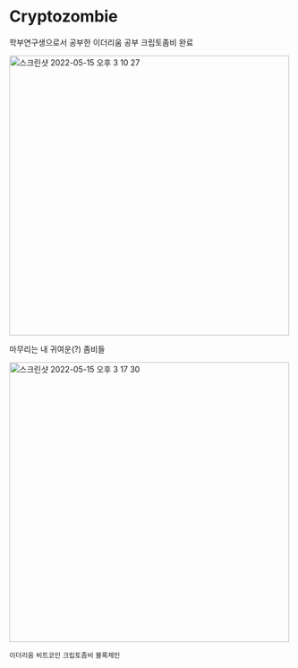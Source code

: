 # Cryptozombie

학부연구생으로서 공부한 이더리움 공부 크립토좀비 완료

<img width="500" alt="스크린샷 2022-05-15 오후 3 10 27" src="https://user-images.githubusercontent.com/50936176/168459849-50b3e595-1700-4459-bb65-48f9fdbaf3b5.png">

마무리는 내 귀여운(?) 좀비들

<img width="500" alt="스크린샷 2022-05-15 오후 3 17 30" src="https://user-images.githubusercontent.com/50936176/168459876-855cf8fd-16f6-4312-997a-2615b3029473.png">

`이더리움` `비트코인` `크립토좀비` `블록체인`
